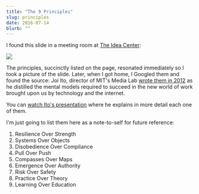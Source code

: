 ```yaml
---
title: "The 9 Principles"
slug: principles
date: 2016-07-14
blurb: ""
---
```


I found this slide in a meeting room at [The Idea Center](http://www.theideacenter.co): 

<img src="https://66.media.tumblr.com/2310dd5921f5742e43873efe4187ac86/tumblr_oac1a49Eqv1qz7ur9o1_1280.jpg" class="profile medium">

The principles, succinctly listed on the page, resonated immediately so I took a picture of the slide. Later, when I got home, I Googled them and found the source: Joi Ito, director of MIT's Media Lab [wrote them in 2012](https://www.media.mit.edu/about/principles) as he distilled the mental models required to succeed in the new world of work brought upon us by technology and the internet. 

You can [watch Ito's presentation](http://www.inktalks.com/discover/287/joichi-ito-mit-media-lab-from-a-container-to-a-network) where he explains in more detail each one of them. 

I'm just going to list them here as a note-to-self for future reference:

1. Resilience Over Strength
2. Systems Over Objects
3. Disobedience Over Compliance
4. Pull Over Push
5. Compasses Over Maps
6. Emergence Over Authority
7. Risk Over Safety
8. Practice Over Theory
9. Learning Over Education

